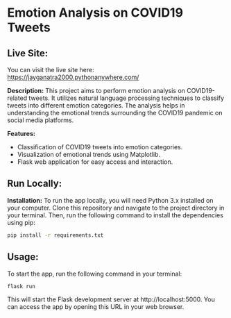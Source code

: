 # Emotion Analysis on COVID19 Tweets

**Live Site:**
---
You can visit the live site here: https://jayganatra2000.pythonanywhere.com/

**Description:**
This project aims to perform emotion analysis on COVID19-related tweets. It utilizes natural language processing techniques to classify tweets into different emotion categories. The analysis helps in understanding the emotional trends surrounding the COVID19 pandemic on social media platforms.

**Features:**
- Classification of COVID19 tweets into emotion categories.
- Visualization of emotional trends using Matplotlib.
- Flask web application for easy access and interaction.

**Run Locally:**
---
**Installation:**
To run the app locally, you will need Python 3.x installed on your computer. Clone this repository and navigate to the project directory in your terminal. Then, run the following command to install the dependencies using pip:

```bash
pip install -r requirements.txt
```

**Usage:**
---
To start the app, run the following command in your terminal:
```bash
flask run
```
This will start the Flask development server at http://localhost:5000. You can access the app by opening this URL in your web browser.
